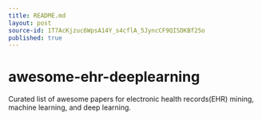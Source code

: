 ```yaml
---
title: README.md
layout: post
source-id: 1T7AcKjzuc6WpsA14Y_s4cflA_5JyncCF9QISDKBf25o
published: true
---
```

# awesome-ehr-deeplearning

Curated list of awesome papers for electronic health records(EHR) mining, machine learning, and deep learning.

